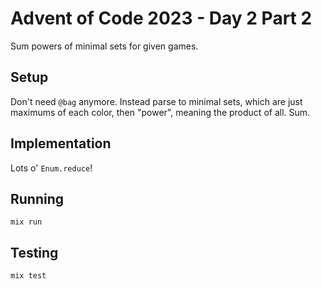 # Advent of Code 2023 - Day 2 Part 2

Sum powers of minimal sets for given games.

## Setup

Don't need `@bag` anymore. Instead parse to minimal sets, which are just
maximums of each color, then "power", meaning the product of all. Sum.

## Implementation

Lots o' `Enum.reduce`!

## Running

`mix run`

## Testing

`mix test`

